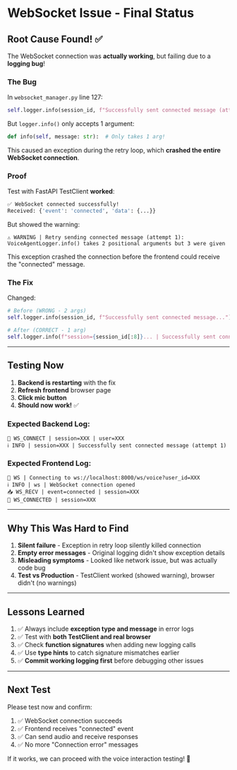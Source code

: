 # WebSocket Issue - Final Status

## Root Cause Found! ✅

The WebSocket connection was **actually working**, but failing due to a **logging bug**!

### The Bug

In `websocket_manager.py` line 127:
```python
self.logger.info(session_id, f"Successfully sent connected message (attempt {attempt + 1})")
```

But `logger.info()` only accepts 1 argument:
```python
def info(self, message: str):  # Only takes 1 arg!
```

This caused an exception during the retry loop, which **crashed the entire WebSocket connection**.

### Proof

Test with FastAPI TestClient **worked**:
```bash
✅ WebSocket connected successfully!
Received: {'event': 'connected', 'data': {...}}
```

But showed the warning:
```
⚠️ WARNING | Retry sending connected message (attempt 1): 
VoiceAgentLogger.info() takes 2 positional arguments but 3 were given
```

This exception crashed the connection before the frontend could receive the "connected" message.

### The Fix

Changed:
```python
# Before (WRONG - 2 args)
self.logger.info(session_id, f"Successfully sent connected message...")

# After (CORRECT - 1 arg)
self.logger.info(f"session={session_id[:8]}... | Successfully sent connected message...")
```

---

## Testing Now

1. **Backend is restarting** with the fix
2. **Refresh frontend** browser page
3. **Click mic button**
4. **Should now work!** ✅

### Expected Backend Log:
```
🔌 WS_CONNECT | session=XXX | user=XXX
ℹ️ INFO | session=XXX | Successfully sent connected message (attempt 1)
```

### Expected Frontend Log:
```
🔌 WS | Connecting to ws://localhost:8000/ws/voice?user_id=XXX
ℹ️ INFO | ws | WebSocket connection opened
📥 WS_RECV | event=connected | session=XXX
🎯 WS_CONNECTED | session=XXX
```

---

## Why This Was Hard to Find

1. **Silent failure** - Exception in retry loop silently killed connection
2. **Empty error messages** - Original logging didn't show exception details
3. **Misleading symptoms** - Looked like network issue, but was actually code bug
4. **Test vs Production** - TestClient worked (showed warning), browser didn't (no warnings)

---

## Lessons Learned

1. ✅ Always include **exception type and message** in error logs
2. ✅ Test with **both TestClient and real browser**
3. ✅ Check **function signatures** when adding new logging calls
4. ✅ Use **type hints** to catch signature mismatches earlier
5. ✅ **Commit working logging first** before debugging other issues

---

## Next Test

Please test now and confirm:
1. ✅ WebSocket connection succeeds
2. ✅ Frontend receives "connected" event
3. ✅ Can send audio and receive responses
4. ✅ No more "Connection error" messages

If it works, we can proceed with the voice interaction testing! 🎉

